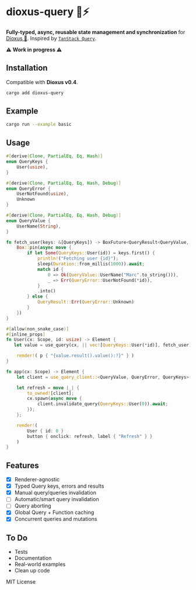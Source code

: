# dioxus-query 🦀⚡

**Fully-typed, async, reusable state management and synchronization** for [Dioxus 🧬](https://dioxuslabs.com/). Inspired by [`TanStack Query`](https://tanstack.com/query/latest/docs/react/overview).

⚠️ **Work in progress ⚠️**

## Installation

Compatible with **Dioxus v0.4**.

```bash
cargo add dioxus-query
```

## Example

```bash	
cargo run --example basic
```

## Usage

```rust
#[derive(Clone, PartialEq, Eq, Hash)]
enum QueryKeys {
    User(usize),
}

#[derive(Clone, PartialEq, Eq, Hash, Debug)]
enum QueryError {
    UserNotFound(usize),
    Unknown
}

#[derive(Clone, PartialEq, Eq, Hash, Debug)]
enum QueryValue {
    UserName(String),
}

fn fetch_user(keys: &[QueryKeys]) -> BoxFuture<QueryResult<QueryValue, QueryError>> {
    Box::pin(async move {
        if let Some(QueryKeys::User(id)) = keys.first() {
            println!("Fetching user {id}");
            sleep(Duration::from_millis(1000)).await;
            match id {
                0 => Ok(QueryValue::UserName("Marc".to_string())),
                _ => Err(QueryError::UserNotFound(*id)),
            }
            .into()
        } else {
            QueryResult::Err(QueryError::Unknown)
        }
    })
}

#[allow(non_snake_case)]
#[inline_props]
fn User(cx: Scope, id: usize) -> Element {
   let value = use_query(cx, || vec![QueryKeys::User(*id)], fetch_user);

    render!( p { "{value.result().value():?}" } )
}

fn app(cx: Scope) -> Element {
    let client = use_query_client::<QueryValue, QueryError, QueryKeys>(cx);

    let refresh = move |_| {
        to_owned![client];
        cx.spawn(async move {
            client.invalidate_query(QueryKeys::User(0)).await;
        });
    };

    render!(
        User { id: 0 }
        button { onclick: refresh, label { "Refresh" } }
    )
}
```

## Features
- [x] Renderer-agnostic
- [x] Typed Query keys, errors and results
- [x] Manual query/queries invalidation
- [ ] Automatic/smart query invalidation
- [ ] Query aborting
- [x] Global Query + Function caching
- [x] Concurrent queries and mutations

## To Do
- Tests
- Documentation
- Real-world examples
- Clean up code

MIT License